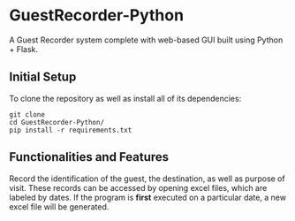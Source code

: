 # GuestRecorder-Python
A Guest Recorder system complete with web-based GUI built using Python + Flask.

## Initial Setup
To clone the repository as well as install all of its dependencies:
```
git clone
cd GuestRecorder-Python/
pip install -r requirements.txt
```

## Functionalities and Features
Record the identification of the guest, the destination, as well as purpose of visit. These records can be accessed by opening excel files, which are labeled by dates. If the program is **first** executed on a particular date, a new excel file will be generated.
